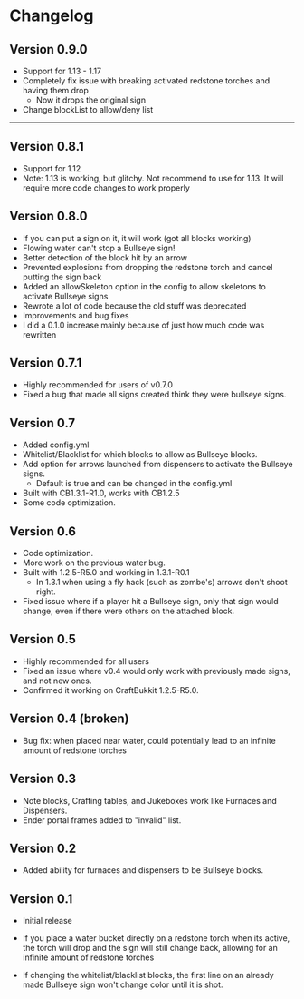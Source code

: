 # Changelog

## Version 0.9.0

- Support for 1.13 - 1.17
- Completely fix issue with breaking activated redstone torches and having them drop
    - Now it drops the original sign
- Change blockList to allow/deny list

---

## Version 0.8.1

- Support for 1.12
- Note: 1.13 is working, but glitchy. Not recommend to use for 1.13. It will require more code changes to work properly

## Version 0.8.0

- If you can put a sign on it, it will work (got all blocks working)
- Flowing water can't stop a Bullseye sign!
- Better detection of the block hit by an arrow
- Prevented explosions from dropping the redstone torch and cancel putting the sign back
- Added an allowSkeleton option in the config to allow skeletons to activate Bullseye signs
- Rewrote a lot of code because the old stuff was deprecated
- Improvements and bug fixes
- I did a 0.1.0 increase mainly because of just how much code was rewritten

## Version 0.7.1

- Highly recommended for users of v0.7.0
- Fixed a bug that made all signs created think they were bullseye signs.

## Version 0.7

- Added config.yml
- Whitelist/Blacklist for which blocks to allow as Bullseye blocks.
- Add option for arrows launched from dispensers to activate the Bullseye signs.
    - Default is true and can be changed in the config.yml
- Built with CB1.3.1-R1.0, works with CB1.2.5
- Some code optimization.

## Version 0.6

- Code optimization.
- More work on the previous water bug.
- Built with 1.2.5-R5.0 and working in 1.3.1-R0.1
    - In 1.3.1 when using a fly hack (such as zombe's) arrows don't shoot right.
- Fixed issue where if a player hit a Bullseye sign, only that sign would change, even if there were others on the
  attached block.

## Version 0.5

- Highly recommended for all users
- Fixed an issue where v0.4 would only work with previously made signs, and not new ones.
- Confirmed it working on CraftBukkit 1.2.5-R5.0.

## Version 0.4 (broken)

- Bug fix: when placed near water, could potentially lead to an infinite amount of redstone torches

## Version 0.3

- Note blocks, Crafting tables, and Jukeboxes work like Furnaces and Dispensers.
- Ender portal frames added to "invalid" list.

## Version 0.2

- Added ability for furnaces and dispensers to be Bullseye blocks.

## Version 0.1

- Initial release

- If you place a water bucket directly on a redstone torch when its active, the torch will drop and the sign will still
  change back, allowing for an infinite amount of redstone torches
- If changing the whitelist/blacklist blocks, the first line on an already made Bullseye sign won't change color until
  it is shot.

